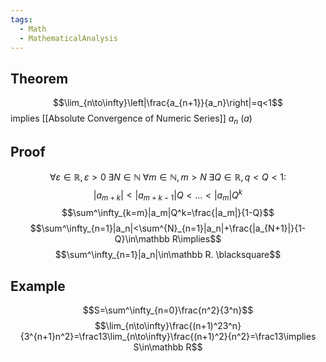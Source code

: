 ```yaml
---
tags:
  - Math
  - MathematicalAnalysis
---
```

## Theorem
$$\lim_{n\to\infty}\left|\frac{a_{n+1}}{a_n}\right|=q<1$$
implies [[Absolute Convergence of Numeric Series]] $a_n$ ($a$)
## Proof
$$\forall\varepsilon\in\mathbb R, \varepsilon>0\;\exists N\in\mathbb N\;\forall m\in\mathbb N,m>N\;\exists Q\in\mathbb R, q<Q<1:$$
$$|a_{m+k}|<|a_{m+k-1}|Q<...<|a_m|Q^k$$
$$\sum^\infty_{k=m}|a_m|Q^k=\frac{|a_m|}{1-Q}$$
$$\sum^\infty_{n=1}|a_n|<\sum^{N}_{n=1}|a_n|+\frac{|a_{N+1}|}{1-Q}\in\mathbb R\implies$$
$$\sum^\infty_{n=1}|a_n|\in\mathbb R. \blacksquare$$
## Example
$$S=\sum^\infty_{n=0}\frac{n^2}{3^n}$$
$$\lim_{n\to\infty}\frac{(n+1)^23^n}{3^{n+1}n^2}=\frac13\lim_{n\to\infty}\frac{(n+1)^2}{n^2}=\frac13\implies S\in\mathbb R$$